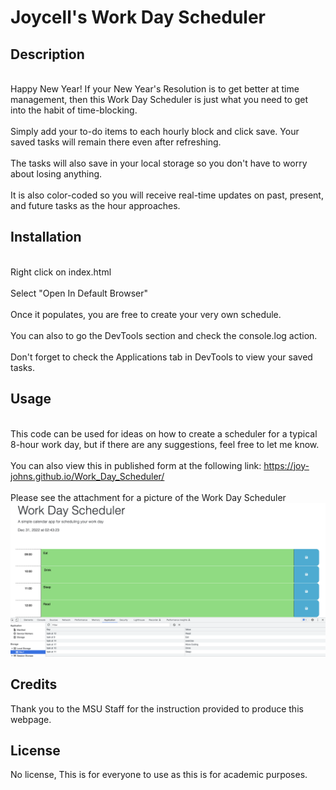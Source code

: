 # Joycell's Work Day Scheduler

## Description

<br>Happy New Year! If your New Year's Resolution is to get better at time management, then this Work Day Scheduler is just what you need to get into the habit of time-blocking. </br>
<br>Simply add your to-do items to each hourly block and click save. Your saved tasks will remain there even after refreshing.</br>
<br>The tasks will also save in your local storage so you don't have to worry about losing anything.</br>
<br>It is also color-coded so you will receive real-time updates on past, present, and future tasks as the hour approaches.</br>

## Installation

<br>Right click on index.html</br>
<br>Select "Open In Default Browser"</br>
<br>Once it populates, you are free to create your very own schedule.</br>
<br>You can also to go the DevTools section and check the console.log action.</br>
<br>Don't forget to check the Applications tab in DevTools to view your saved tasks.</br>

## Usage

<br>This code can be used for ideas on how to create a scheduler for a typical 8-hour work day, but if there are any suggestions, feel free to let me know.</br>
<br>You can also view this in published form at the following link: https://joy-johns.github.io/Work_Day_Scheduler/</br>
<br>Please see the attachment for a picture of the Work Day Scheduler</br>
![alt text](Assets/WorkDayScheduler.png)


## Credits

Thank you to the MSU Staff for the instruction provided to produce this webpage.

## License

No license, This is for everyone to use as this is for academic purposes.
